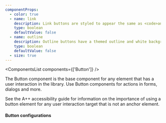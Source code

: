 ```yaml
---
componentProps:
  - color: true
  - name: link
    description: Link buttons are styled to appear the same as <code>anchor</code> elements.
    type: boolean
    defaultValue: false
  - name: outline
    description: Outline buttons have a themed outline and white background appearance.
    type: boolean
    defaultValue: false
  - size: true
---
```

<ComponentsList
  components={['Button']}
/>

<p className="lead">The Button component is the base component for any element
that has a user interaction in the library. Use Button components
for actions in forms, dialogs and more.</p>

See the <Link to="/concepts/accessibility">A++ accessibility guide</Link> for
information on the importance of using a button element for any user interaction
target that is not an anchor element.

#### Button configurations

<ButtonsDemo />

<PropsDocs componentProps={componentProps} themeColors size />
